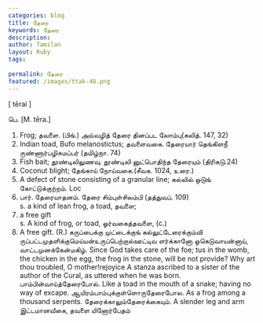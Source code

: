 ```yaml
---
categories: blog
title: தேரை
keywords: தேரை
description: 
author: Tamilan
layout: Ruby
tags: 
 
permalink: தேரை
featured: /images/ttak-48.png
---
```

  
[ tērai ]  
  
பெ. [M. tēra.]  
1. Frog; தவளை. (பிங்.) அவ்வழித் தேரை தினப்பட லோம்பு(கலித். 147, 32)  
2. Indian toad, Bufo melanostictus; தவளைவகை. தேரையார் தெங்கிளநீ ருண்ணார்பழிசுமப்பர் (தமிழ்நா. 74)  
3. Fish bait; தூண்டிலிலுணவு. தூண்டிலி னுட்பொதிந்த தேரையும் (திரிகடு.24)  
4. Coconut blight; தேங்காய் நோய்வகை.(சீவக. 1024, உரை.)  
5. A defect of stone consisting of a granular line; கல்லில் ஒடுங் கோட்டுக்குற்றம். Loc  
6. பார். தேரையாதனம். தேரை சிம்புள்சிலம்பி (தத்துவப். 109)  
s. a kind of lean frog, a toad, தவளை;  
2. a free gift  
s. A kind of frog, or toad, ஓர்வகைத்தவளை, (c.)  
2. A free gift. (R.) கருப்பைக்கு முட்டைக்குங் கல்லுட்டேரைக்கும்வி ருப்பட்டமுதளிக்குமெய்யன்உருப்பெற்றால்ஊட்டிவ ளர்க்கானோ ஓகெடுவாயன்னாய், வாட்டமுனக்கேன்மகிழ். Since God takes care of the foe; tus in the womb, the chicken in the egg, the frog in the stone, will be not provide? Why art thou troubled, O mother!rejoyice A stanza ascribed to a sister of the author of the Cural, as uttered when he was born. பாம்பின்வாய்த்தேரைபோல். Like a toad in the mouth of a snake; having no way of excape. ஆயிரம்பாம்புக்குள்ளொருதேரைபோல. As a frog among a thousand serpents. தேரைக்காலும்தேரைக்கையும். A slender leg and arm  
இட்டமானவீகை, தவளை யினோர்பேதம்